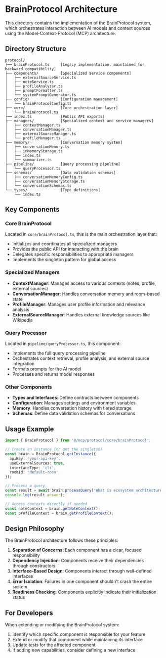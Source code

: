 # BrainProtocol Architecture

This directory contains the implementation of the BrainProtocol system, which orchestrates interaction between AI models and context sources using the Model-Context-Protocol (MCP) architecture.

## Directory Structure

```
protocol/
├── brainProtocol.ts     [Legacy implementation, maintained for backward compatibility]
├── components/          [Specialized service components]
│   ├── externalSourceService.ts
│   ├── noteService.ts
│   ├── profileAnalyzer.ts
│   ├── promptFormatter.ts
│   └── systemPromptGenerator.ts
├── config/              [Configuration management]
│   └── brainProtocolConfig.ts
├── core/                [Core orchestration layer]
│   └── brainProtocol.ts
├── index.ts             [Public API exports]
├── managers/            [Specialized context and service managers]
│   ├── contextManager.ts
│   ├── conversationManager.ts
│   ├── externalSourceManager.ts
│   └── profileManager.ts
├── memory/              [Conversation memory system]
│   ├── conversationMemory.ts
│   ├── inMemoryStorage.ts
│   ├── index.ts
│   └── summarizer.ts
├── pipeline/            [Query processing pipeline]
│   └── queryProcessor.ts
├── schemas/             [Data validation schemas]
│   ├── conversationMemoryConfig.ts
│   ├── conversationMemoryStorage.ts
│   └── conversationSchemas.ts
└── types/               [Type definitions]
    └── index.ts
```

## Key Components

### Core BrainProtocol

Located in `core/brainProtocol.ts`, this is the main orchestration layer that:
- Initializes and coordinates all specialized managers
- Provides the public API for interacting with the brain
- Delegates specific responsibilities to appropriate managers
- Implements the singleton pattern for global access

### Specialized Managers

- **ContextManager**: Manages access to various contexts (notes, profile, external sources)
- **ConversationManager**: Handles conversation memory and room-based state
- **ProfileManager**: Manages user profile information and relevance analysis
- **ExternalSourceManager**: Handles external knowledge sources like Wikipedia

### Query Processor

Located in `pipeline/queryProcessor.ts`, this component:
- Implements the full query processing pipeline
- Orchestrates context retrieval, profile analysis, and external source integration
- Formats prompts for the AI model
- Processes and returns model responses

### Other Components

- **Types and Interfaces**: Define contracts between components
- **Configuration**: Manages settings and environment variables
- **Memory**: Handles conversation history with tiered storage
- **Schemas**: Define data validation schemas for conversations

## Usage Example

```typescript
import { BrainProtocol } from '@/mcp/protocol/core/brainProtocol';

// Create an instance (or get the singleton)
const brain = BrainProtocol.getInstance({
  apiKey: 'your-api-key',
  useExternalSources: true,
  interfaceType: 'cli',
  roomId: 'default-room'
});

// Process a query
const result = await brain.processQuery('What is ecosystem architecture?');
console.log(result.answer);

// Access contexts directly if needed
const noteContext = brain.getNoteContext();
const profileContext = brain.getProfileContext();
```

## Design Philosophy

The BrainProtocol architecture follows these principles:

1. **Separation of Concerns**: Each component has a clear, focused responsibility
2. **Dependency Injection**: Components receive their dependencies through constructors
3. **Interface-Based Design**: Components interact through well-defined interfaces
4. **Error Isolation**: Failures in one component shouldn't crash the entire system
5. **Readiness Checking**: Components explicitly indicate their initialization status

## For Developers

When extending or modifying the BrainProtocol system:

1. Identify which specific component is responsible for your feature
2. Extend or modify that component while maintaining its interface
3. Update tests for the affected component
4. If adding new capabilities, consider defining a new interface